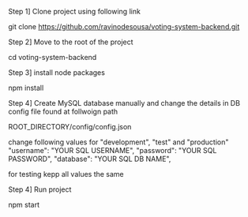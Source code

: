 Step 1] Clone project using following link

git clone https://github.com/ravinodesousa/voting-system-backend.git

Step 2] Move to the root of the project

cd voting-system-backend

Step 3] install node packages

npm install

Step 4] Create MySQL database manually and change the details in DB config file found at follwoign path

ROOT_DIRECTORY/config/config.json

change following values for "development", "test" and "production"
"username": "YOUR SQL USERNAME",
"password": "YOUR SQL PASSWORD",
"database": "YOUR SQL DB NAME",

for testing kepp all values the same

Step 4] Run project

npm start
